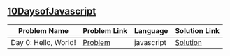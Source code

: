 ## [10DaysofJavascript](https://www.hackerrank.com/domains/tutorials/10-days-of-javascript)

|Problem Name|Problem Link|Language|Solution Link|
---|---|---|---
|Day 0: Hello, World!|[Problem](https://www.hackerrank.com/challenges/js10-hello-world/problem)|javascript|[Solution](./Day0_Hello,World!.js)|
